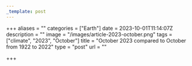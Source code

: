 ```yaml
---
_template: post
---
```





+++
aliases = ""
categories = ["Earth"]
date = 2023-10-01T11:14:07Z
description = ""
image = "/images/article-2023-october.png"
tags = ["climate", "2023", "October"]
title = "October 2023 compared to October from 1922 to 2022"
type = "post"
url = ""

+++
